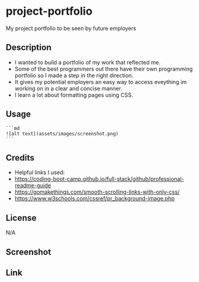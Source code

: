 # project-portfolio
My project portfolio to be seen by future employers

## Description

- I wanted to build a portfolio of my work that reflected me.
- Some of the best programmers out there have their own programming portfolio so I made a step in the right direction.
- It gives my potential employers an easy way to access eveything im working on in a clear and concise manner.
- I learn a lot about formatting pages using CSS.


## Usage


    ```md
    ![alt text](assets/images/screenshot.png)
    ```

## Credits

- Helpful links I used: 
- https://coding-boot-camp.github.io/full-stack/github/professional-readme-guide 
- https://gomakethings.com/smooth-scrolling-links-with-only-css/ 
- https://www.w3schools.com/cssref/pr_background-image.php

## License

N/A

## Screenshot

## Link